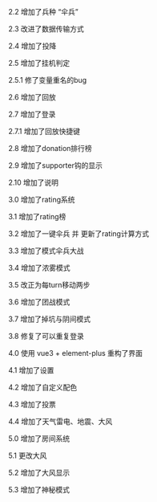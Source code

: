 2.2 增加了兵种 “伞兵”

2.3 改进了数据传输方式

2.4 增加了投降

2.5 增加了挂机判定

2.5.1 修了变量重名的bug

2.6 增加了回放

2.7 增加了登录

2.7.1 增加了回放快捷键

2.8 增加了donation排行榜

2.9 增加了supporter钩的显示

2.10 增加了说明

3.0 增加了rating系统

3.1 增加了rating榜

3.2 增加了一键伞兵 并 更新了rating计算方式

3.3 增加了模式伞兵大战

3.4 增加了浓雾模式

3.5 改正为每turn移动两步

3.6 增加了团战模式

3.7 增加了掉坑与阴间模式

3.8 修复了可以重复登录

4.0 使用 vue3 + element-plus 重构了界面

4.1 增加了设置

4.2 增加了自定义配色

4.3 增加了投票

4.4 增加了天气雷电、地震、大风

5.0 增加了房间系统

5.1 更改大风

5.2 增加了大风显示

5.3 增加了神秘模式